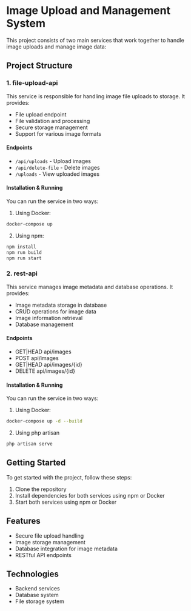 # Image Upload and Management System

This project consists of two main services that work together to handle image uploads and manage image data:

## Project Structure

### 1. file-upload-api
This service is responsible for handling image file uploads to storage. It provides:
- File upload endpoint
- File validation and processing
- Secure storage management
- Support for various image formats

#### Endpoints
- `/api/uploads` - Upload images
- `/api/delete-file` - Delete images
- `/uploads` - View uploaded images

#### Installation & Running
You can run the service in two ways:

1. Using Docker:
```bash
docker-compose up
```

2. Using npm:
```bash
npm install
npm run build
npm run start
```

### 2. rest-api
This service manages image metadata and database operations. It provides:
- Image metadata storage in database
- CRUD operations for image data
- Image information retrieval
- Database management

#### Endpoints
- GET|HEAD   api/images   
- POST       api/images   
- GET|HEAD   api/images/{id}  
- DELETE     api/images/{id}

#### Installation & Running
You can run the service in two ways:

1. Using Docker:
```bash
docker-compose up -d --build
```

2. Using php artisan
```bash
php artisan serve
```

## Getting Started

To get started with the project, follow these steps:

1. Clone the repository
2. Install dependencies for both services using npm or Docker
3. Start both services using npm or Docker

## Features
- Secure file upload handling
- Image storage management
- Database integration for image metadata
- RESTful API endpoints

## Technologies
- Backend services
- Database system
- File storage system
